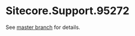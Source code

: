 # Sitecore.Support.95272

See [master branch](https://github.com/sitecoresupport/Sitecore.Support.95272) for details.